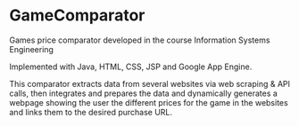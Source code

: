 # GameComparator
Games price comparator developed in the course Information Systems Engineering

Implemented with Java, HTML, CSS, JSP and Google App Engine.

This comparator extracts data from several websites via web scraping & API calls, then integrates and prepares the data and dynamically generates a webpage showing the user the different prices for the game in the websites and links them to the desired purchase URL.
